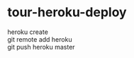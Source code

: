 # tour-heroku-deploy

heroku create <br>
git remote add heroku  <git-heroku> <br>
git push heroku master
